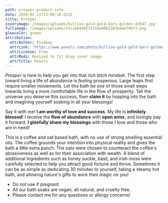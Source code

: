 ```yaml
---
path: prosper-product-info
date: 2020-02-21T13:08:10.621Z
title: Prosper
coverimage: /images/uploads/bullion-gold-gold-bars-golden-47047.jpg
fullimage: /images/uploads/53ccb84405f321be88b2383ba9e78bf3.png
glowcolor: green
attribution:
  attrAuthor: Pixabay
  attrLink: 'https://www.pexels.com/photo/bullion-gold-gold-bars-golden-47047/'
  attrLicense: Free   
  attrMods: Resized to fit blog cover image
  attrTitle: Pexels
---
```

<!--StartFragment-->

*Prosper* is here to help you get into that rich bitch mindset. The first step toward living a life of abundance is *feeling* prosperous. Large leaps first require smaller movements. Let this bath be one of those small steps towards living a more comfortable life in the flow of prosperity. Tell the universe you deserve this success, then **claim it** by hopping into the bath and imagining yourself soaking in all your blessings! 

Say it with me! **I am worthy of love and success**. My life is **infinitely blessed**! I receive the **flow of abundance** with **open arms**, and lovingly pay it forward. **I gleefully share my blessings** with those I love and those who are in need!

This is a coffee and oat based bath, with no use of strong smelling essential oils. The coffee grounds your intention into physical reality and gives the bath a little extra punch. The oats were chosen to counteract the coffee's abrasiveness as well as for their association with wealth. A blend of additional ingredients such as honey suckle, basil, and irish moss were carefully selected to help you attract good fortune and thrive. Sometimes it can be as simple as dedicating 30 minutes to yourself, taking a steamy hot bath, and allowing nature's gifts to work their magic on you!

* Do not use if pregnant. 
* All our bath soaks are vegan, all natural, and cruelty free.
* Please contact me for any questions or allergy concerns!
